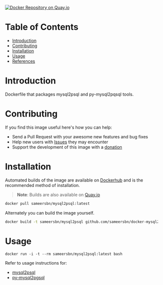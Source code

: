 [![Docker Repository on Quay.io](https://quay.io/repository/sameersbn/mysql2psql/status "Docker Repository on Quay.io")](https://quay.io/repository/sameersbn/mysql2psql)

# Table of Contents
- [Introduction](#introduction)
- [Contributing](#contributing)
- [Installation](#installation)
- [Usage](#usage)
- [References](#references)

# Introduction

Dockerfile that packages mysql2psql and py-mysql2pqsql tools.

# Contributing

If you find this image useful here's how you can help:

- Send a Pull Request with your awesome new features and bug fixes
- Help new users with [Issues](https://github.com/sameersbn/docker-mysql2psql/issues) they may encounter
- Support the development of this image with a [donation](http://www.damagehead.com/donate/)

# Installation

Automated builds of the image are available on [Dockerhub](https://hub.docker.com/r/sameersbn/mysql2psql) and is the recommended method of installation.

> **Note**: Builds are also available on [Quay.io](https://quay.io/repository/sameersbn/mysql2psql)

```bash
docker pull sameersbn/mysql2psql:latest
```

Alternately you can build the image yourself.

```bash
docker build -t sameersbn/mysql2psql github.com/sameersbn/docker-mysql2psql
```

# Usage

```
docker run -i -t --rm sameersbn/mysql2psql:latest bash
```

Refer to usage instructions for:
- [mysql2psql](http://rubydoc.info/gems/mysql2psql/0.1.0/frames)
- [py-mysql2pgsql](https://github.com/philipsoutham/py-mysql2pgsql#usage)

